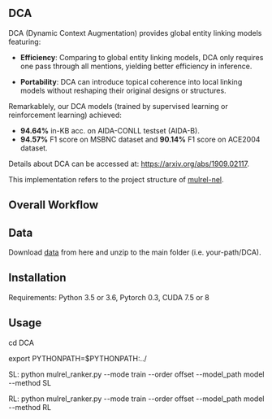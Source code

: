 ## DCA
DCA (Dynamic Context Augmentation) provides global entity linking models featuring:

- **Efficiency**: Comparing to global entity linking models, DCA only requires one pass through all mentions, yielding better efficiency in inference.

- **Portability**: DCA can introduce topical coherence into local linking models without reshaping their original designs or structures.

Remarkablely, our DCA models (trained by supervised learning or reinforcement learning) achieved:

- **94.64%** in-KB acc. on AIDA-CONLL testset (AIDA-B).
- **94.57%** F1 score on MSBNC dataset and **90.14%** F1 score on ACE2004 dataset.

Details about DCA can be accessed at: https://arxiv.org/abs/1909.02117.

This implementation refers to the project structure of [mulrel-nel](https://github.com/lephong/mulrel-nel).

## Overall Workflow

## Data
Download [data](https://drive.google.com/file/d/1xW-t80cKDMx3ZL-hrRUxlm6QMZIRvUyU/view) from here and unzip to the main folder (i.e. your-path/DCA). 

## Installation

Requirements: Python 3.5 or 3.6, Pytorch 0.3, CUDA 7.5 or 8

## Usage
cd DCA

export PYTHONPATH=$PYTHONPATH:../

SL: python mulrel_ranker.py --mode train --order offset --model_path model --method SL

RL: python mulrel_ranker.py --mode train --order offset --model_path model --method RL
